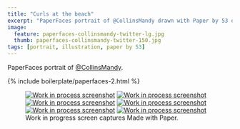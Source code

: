 ```yaml
---
title: "Curls at the beach"
excerpt: "PaperFaces portrait of @CollinsMandy drawn with Paper by 53 on an iPad."
image: 
  feature: paperfaces-collinsmandy-twitter-lg.jpg
  thumb: paperfaces-collinsmandy-twitter-150.jpg
tags: [portrait, illustration, paper by 53]
---
```


PaperFaces portrait of [@CollinsMandy](http://twitter.com/CollinsMandy).

{% include boilerplate/paperfaces-2.html %}

<figure class="third">
	<a href="{{ site.url }}/images/paperfaces-collinsmandy-process-1-lg.jpg"><img src="{{ site.url }}/images/paperfaces-collinsmandy-process-1-600.jpg" alt="Work in process screenshot"></a>
	<a href="{{ site.url }}/images/paperfaces-collinsmandy-process-2-lg.jpg"><img src="{{ site.url }}/images/paperfaces-collinsmandy-process-2-600.jpg" alt="Work in process screenshot"></a>
	<a href="{{ site.url }}/images/paperfaces-collinsmandy-process-3-lg.jpg"><img src="{{ site.url }}/images/paperfaces-collinsmandy-process-3-600.jpg" alt="Work in process screenshot"></a>
	<a href="{{ site.url }}/images/paperfaces-collinsmandy-process-4-lg.jpg"><img src="{{ site.url }}/images/paperfaces-collinsmandy-process-4-600.jpg" alt="Work in process screenshot"></a>
	<a href="{{ site.url }}/images/paperfaces-collinsmandy-process-5-lg.jpg"><img src="{{ site.url }}/images/paperfaces-collinsmandy-process-5-600.jpg" alt="Work in process screenshot"></a>
	<a href="{{ site.url }}/images/paperfaces-collinsmandy-process-6-lg.jpg"><img src="{{ site.url }}/images/paperfaces-collinsmandy-process-6-600.jpg" alt="Work in process screenshot"></a>
	<figcaption>Work in progress screen captures Made with Paper.</figcaption>
</figure>